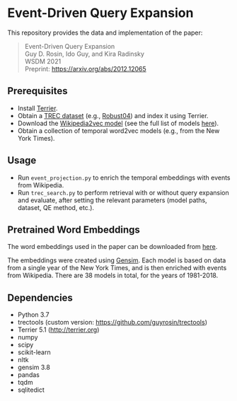 # Event-Driven Query Expansion

This repository provides the data and implementation of the paper:
>Event-Driven Query Expansion<br>
>Guy D. Rosin, Ido Guy, and Kira Radinsky<br>
>WSDM 2021<br>
>Preprint: https://arxiv.org/abs/2012.12065

## Prerequisites

- Install [Terrier](http://terrier.org/download/).
- Obtain a [TREC dataset](https://trec.nist.gov/data.html) (e.g., [Robust04](https://trec.nist.gov/data/t13_robust.html)) and index it using Terrier.
- Download the [Wikipedia2vec model](http://wikipedia2vec.s3.amazonaws.com/models/en/2018-04-20/enwiki_20180420_100d.pkl.bz2) (see the full list of models [here](https://wikipedia2vec.github.io/wikipedia2vec/pretrained/)).
- Obtain a collection of temporal word2vec models (e.g., from the New York Times).

## Usage

- Run `event_projection.py` to enrich the temporal embeddings with events from Wikipedia.
- Run `trec_search.py` to perform retrieval with or without query expansion and evaluate, after setting the relevant parameters (model paths, dataset, QE method, etc.).


## Pretrained Word Embeddings
The word embeddings used in the paper can be downloaded from [here](https://karpef.cs.technion.ac.il/index.php/s/YA3G3iqDZyagnFH/download).

The embeddings were created using [Gensim](https://github.com/RaRe-Technologies/gensim).
Each model is based on data from a single year of the New York Times, and is then enriched with events from Wikipedia.
There are 38 models in total, for the years of 1981-2018.

## Dependencies

- Python 3.7
- trectools (custom version: https://github.com/guyrosin/trectools)
- Terrier 5.1 (http://terrier.org)
- numpy
- scipy
- scikit-learn
- nltk
- gensim 3.8
- pandas
- tqdm
- sqlitedict